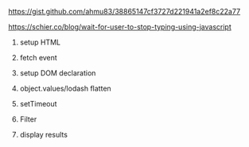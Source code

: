 https://gist.github.com/ahmu83/38865147cf3727d221941a2ef8c22a77

https://schier.co/blog/wait-for-user-to-stop-typing-using-javascript

1. setup HTML

2. fetch event

3. setup DOM declaration

4. object.values/lodash flatten

5. setTimeout

6. Filter

7. display results
